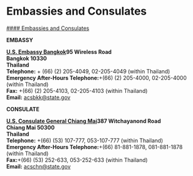 # Embassies and Consulates

[#### Embassies and Consulates](javascript:void(0); "Embassies and Consulates")

**EMBASSY**

[**U.S. Embassy Bangkok**](https://th.usembassy.gov/)**95 Wireless Road  
Bangkok 10330  
Thailand  
Telephone:** + (66) (2) 205-4049, 02-205-4049 (within Thailand)  
**Emergency After-Hours Telephone:**+(66) (2) 205-4000, 02-205-4000 (within Thailand)  
**Fax:** +(66) (2) 205-4103, 02-205-4103 (within Thailand)  
**Email:** [acsbkk@state.gov](mailto:acsbkk@state.gov)

**CONSULATE**

[**U.S. Consulate General Chiang Mai**](https://th.usembassy.gov/embassy-consulate/chiang-mai/)**387 Witchayanond Road  
Chiang Mai 50300  
Thailand  
Telephone:** +(66) (53) 107-777, 053-107-777 (within Thailand)  
**Emergency After-Hours Telephone:**+(66) 81-881-1878, 081-881-1878 (within Thailand)  
**Fax:**+(66) (53) 252-633, 053-252-633 (within Thailand)  
**Email:** [acschn@state.gov](mailto:acschn@state.gov)